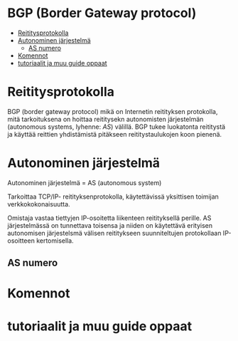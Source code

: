 # BGP (Border Gateway protocol)

- [Reititysprotokolla](#Reititysprotokolla)
- [Autonominen järjestelmä](#Autonominen-järjestelmä)
  * [AS numero](#AS-numero)
- [Komennot](#Komennot)
- [tutoriaalit ja muu guide oppaat](#tutoriaalit-ja-muu-guide-oppaat)

# Reititysprotokolla

BGP (border gateway protocol) mikä on Internetin reitityksen protokolla, mitä tarkoituksena on hoittaa reititysekn autonomisten järjestelmän (autonomous systems, lyhenne: *AS*) välillä. BGP tukee luokatonta reititystä ja käyttää reittien yhdistämistä pitäkseen reititystaulukojen koon pienenä. 

# Autonominen järjestelmä
Autonominen järjestelmä = AS (autonomous system)

Tarkoittaa TCP/IP- reitityksenprotokolla, käytettävissä yksittisen toimijan verkkokokonaisuutta.

Omistaja vastaa tiettyjen IP-osoitetta liikenteen reitityksellä perille. AS järjestelmässä on tunnettava toisensa ja niiden on käytettävä erityisen autonomisen järjestelsmä välisen reititykseen suunniteltujen protokollaan IP-osoitteen kertomisella.

## AS numero

# Komennot

# tutoriaalit ja muu guide oppaat
